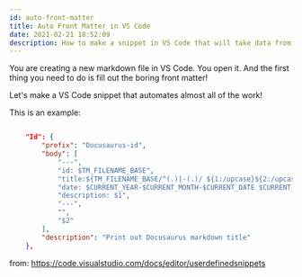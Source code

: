 ```yaml
---
id: auto-front-matter
title: Auto Front Matter in VS Code
date: 2021-02-21 18:52:09
description: How to make a snippet in VS Code that will take data from the file name and fill the front-matter with it
---
```


You are creating a new markdown file in VS Code. You open it. And the first thing you need to do is fill out the boring front matter!

Let's make a VS Code snippet that automates almost all of the work!

This is an example:

```json title="markdown.json"

	"Id": {
		"prefix": "Docusaurus-id",
		"body": [
			"---",
			"id: $TM_FILENAME_BASE",
			"title:${TM_FILENAME_BASE/^(.)|-(.)/ ${1:/upcase}${2:/upcase}/g}",
			"date: $CURRENT_YEAR-$CURRENT_MONTH-$CURRENT_DATE $CURRENT_HOUR:$CURRENT_MINUTE:$CURRENT_SECOND",
			"description: $1",
			"---",
			"",
			"$2"
		],
		"description": "Print out Docusaurus markdown title"
	},

```

from: <https://code.visualstudio.com/docs/editor/userdefinedsnippets>
